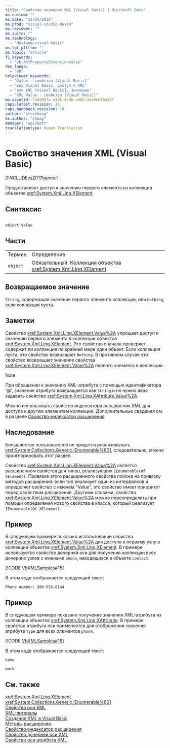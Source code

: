 ```yaml
---
title: "Свойство значения XML (Visual Basic) | Microsoft Docs"
ms.custom: ""
ms.date: "11/24/2016"
ms.prod: "visual-studio-dev14"
ms.reviewer: ""
ms.suite: ""
ms.technology: 
  - "devlang-visual-basic"
ms.tgt_pltfrm: ""
ms.topic: "article"
f1_keywords: 
  - "vb.XmlPropertyExtensionValue"
dev_langs: 
  - "VB"
helpviewer_keywords: 
  - "Value - свойство [Visual Basic]"
  - "код Visual Basic, доступ к XML"
  - "оси XML [Visual Basic], Значение"
  - "XML Value - свойство [Visual Basic]"
ms.assetid: 7ddd057a-a195-4e9b-ad8b-2ee0e615a20f
caps.latest.revision: 18
caps.handback.revision: 18
author: "stevehoag"
ms.author: "shoag"
manager: "wpickett"
translationtype: Human Translation
---
```

# Свойство значения XML (Visual Basic)
[!INCLUDE[vs2017banner](../../../csharp/includes/vs2017banner.md)]

Предоставляет доступ к значению первого элемента из коллекции объектов <xref:System.Xml.Linq.XElement>.  
  
## Синтаксис  
  
```  
  
object.Value  
```  
  
## Части  
  
|||  
|-|-|  
|Термин|Определение|  
|`object`|Обязательный.  Коллекция объектов <xref:System.Xml.Linq.XElement>.|  
  
## Возвращаемое значение  
 `String`, содержащая значение первого элемента коллекции, или `Nothing`, если коллекция пуста.  
  
## Заметки  
 Свойство <xref:System.Xml.Linq.XElement.Value%2A> упрощает доступ к значению первого элемента в коллекции объектов <xref:System.Xml.Linq.XElement>.  Это свойство сначала проверяет, содержит ли коллекция по крайней мере один объект.  Если коллекция пуста, это свойство возвращает `Nothing`.  В противном случае это свойство возвращает значение свойства <xref:System.Xml.Linq.XElement.Value%2A> первого элемента в коллекции.  
  
> [!NOTE]
>  При обращении к значению XML\-атрибута с помощью идентификатора '@', значение атрибута возвращается как `String` и не нужно явно задавать свойство <xref:System.Xml.Linq.XAttribute.Value%2A>.  
  
 Можно использовать свойство индексатора расширения XML для доступа к другим элементам коллекции.  Дополнительные сведения см. в разделе [Свойство\-индексатор расширения](../../../visual-basic/language-reference/xml-axis/extension-indexer-property.md).  
  
## Наследование  
 Большинству пользователей не придется реализовывать <xref:System.Collections.Generic.IEnumerable%601>, следовательно, можно проигнорировать этот раздел.  
  
 Свойство <xref:System.Xml.Linq.XElement.Value%2A> является расширением свойства для типов, реализующих `IEnumerable(Of XElement)`.  Привязка этого расширенного свойства похожа на привязку методов расширения: если тип реализует один из интерфейсов и определяет свойство с именем "Value", это свойство имеет приоритет перед свойством расширения.  Другими словами, свойство <xref:System.Xml.Linq.XElement.Value%2A> можно переопределять при помощи определения нового свойства в классе, который реализует `IEnumerable(Of XElement)`.  
  
## Пример  
 В следующем примере показано использование свойства <xref:System.Xml.Linq.XElement.Value%2A> для доступа к первому узлу в коллекции объектов <xref:System.Xml.Linq.XElement>.  В примере используется свойство дочерней оси для получения коллекции всех дочерних узлов с именами `phone`, находящихся в объекте `contact`.  
  
 [!CODE [VbXMLSamples#15](../CodeSnippet/VS_Snippets_VBCSharp/VbXMLSamples#15)]  
  
 В этом коде отображается следующий текст:  
  
 `Phone number: 206-555-0144`  
  
## Пример  
 В следующем примере показано получение значения XML\-атрибута из коллекции объектов <xref:System.Xml.Linq.XAttribute>.  В примере свойство атрибута оси применяется для отображения значения атрибута `type` для всех элементов `phone`.  
  
 [!CODE [VbXMLSamples#16](../CodeSnippet/VS_Snippets_VBCSharp/VbXMLSamples#16)]  
  
 В этом коде отображается следующий текст:  
  
 `home`  
  
 `work`  
  
## См. также  
 <xref:System.Xml.Linq.XElement>   
 <xref:System.Collections.Generic.IEnumerable%601>   
 [Свойства оси XML](../../../visual-basic/language-reference/xml-axis/xml-axis-properties.md)   
 [XML\-литералы](../../../visual-basic/language-reference/xml-literals/index.md)   
 [Создание XML в Visual Basic](../../../visual-basic/programming-guide/language-features/xml/creating-xml.md)   
 [Методы расширения](../../../visual-basic/programming-guide/language-features/procedures/extension-methods.md)   
 [Свойство\-индексатор расширения](../../../visual-basic/language-reference/xml-axis/extension-indexer-property.md)   
 [Свойство дочерней оси XML](../../../visual-basic/language-reference/xml-axis/xml-child-axis-property.md)   
 [Свойство оси атрибута XML](../../../visual-basic/language-reference/xml-axis/xml-attribute-axis-property.md)